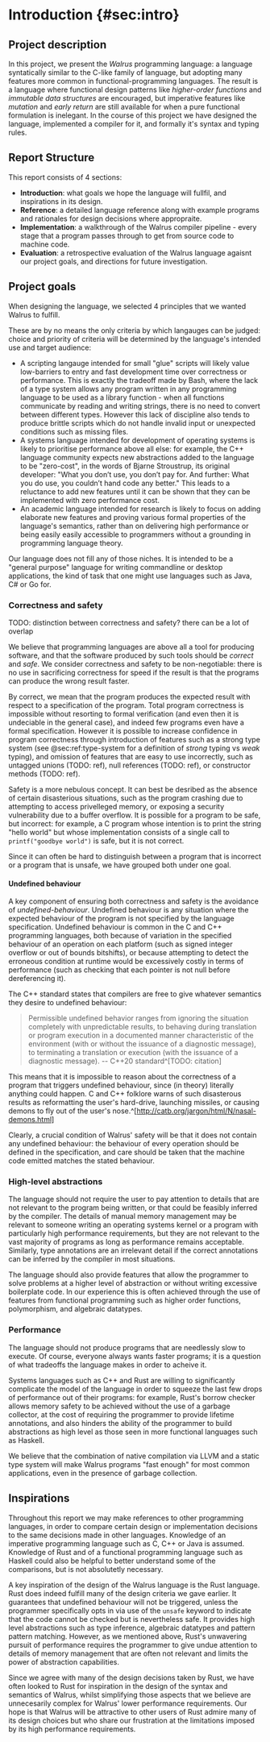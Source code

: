 # Introduction {#sec:intro}

## Project description
In this project, we present the *Walrus* programming language: a language
syntatically similar to the C-like family of language, but adopting many
features more common in functional-programming languages. The result is a
language where functional design patterns like *higher-order functions* and
*immutable data structures* are encouraged, but imperative features like
*mutation* and *early return* are still available for when a pure functional
formulation is inelegant. In the course of this project we have designed
the language, implemented a compiler for it, and formally it's syntax and typing
rules.

## Report Structure
This report consists of 4 sections:

* **Introduction**: what goals we hope the language will fullfil, and
  inspirations in its design.
* **Reference**: a detailed language reference along with example programs and
  rationales for design decisions where appropraite. 
* **Implementation**: a walkthrough of the Walrus compiler pipeline - every stage
  that a program passes through to get from source code to machine code.
* **Evaluation**: a retrospective evaluation of the Walrus language agaisnt our
  project goals, and directions for future investigation.

## Project goals
When designing the language, we selected 4 principles that we wanted Walrus to
fulfill.

These are by no means the only criteria by which langauges can be judged: choice
and priority of criteria will be determined by the language's intended use and
target audience:

* A scripting langauge intended for small "glue" scripts will likely value
  low-barriers to entry and fast development time over correctness or
  performance. This is exactly the tradeoff made by Bash, where the lack of a
  type system allows any program written in any programming language to be used
  as a library function - when all functions communicate by reading and writing
  strings, there is no need to convert between different types. However this
  lack of discipline also tends to produce brittle scripts which do not handle
  invalid input or unexpected conditions such as missing files.
* A systems language intended for development of operating systems
  is likely to prioritise performance above all else: for example, the C++
  language community expects new abstractions added to the language to be
  "zero-cost", in the words of Bjarne Stroustrup, its original developer: "What
  you don’t use, you don’t pay for. And further: What you do use, you couldn’t
  hand code any better." This leads to a reluctance to add new features until it
  can be shown that they can be implemented with zero performance cost.
* An academic language intended for research is likely to focus on adding
  elaborate new features and proving various formal properties of the language's
  semantics, rather than on delivering high performance or being easily easily
  accessible to programmers without a grounding in programming language theory.

Our language does not fill any of those niches. It is intended to be a "general
purpose" language for writing commandline or desktop applications, the kind of
task that one might use languages such as Java, C# or Go for.

### Correctness and safety
TODO: distinction between correctness and safety? there can be a lot of overlap

We believe that programming languages are above all a tool for producing
software, and that the software produced by such tools should be *correct* and
*safe*. We consider correctness and safety to be non-negotiable: there is no use
in sacrificing correctness for speed if the result is that the programs can
produce the wrong result faster.

By correct, we mean that the program produces the expected result with respect
to a specification of the program. Total program correctness is impossible
without resorting to formal verification (and even then it is undeciable in the
general case), and indeed few programs even have a formal specification. However
it is possible to increase confidence in program correctness through
introduction of features such as a strong type system (see @sec:ref:type-system
for a definition of *strong* typing vs *weak* typing), and omission of features
that are easy to use incorrectly, such as untagged unions (TODO: ref), null
references (TODO: ref), or constructor methods (TODO: ref).

Safety is a more nebulous concept. It can best be desribed as the absence of
certain disasterious situations, such as the program crashing due to attempting
to access privelleged memory, or exposing a security vulnerability due to a
buffer overflow. It is possible for a program to be safe, but incorrect: for
example, a C program whose intention is to print the string "hello world" but
whose implementation consists of a single call to `printf("goodbye world")` is
safe, but it is not correct.

Since it can often be hard to distinguish between a program that is incorrect or
a program that is unsafe, we have grouped both under one goal.

#### Undefined behaviour
A key component of ensuring both correctness and safety is the avoidance of
*undefined-behaviour*. Undefined behaviour is any situation where the expected
behaviour of the program is not specified by the language specification.
Undefined behaviour is common in the C and C++ programming languages, both
because of variation in the specified behaviour of an operation on each platform
(such as signed integer overflow or out of bounds bitshifts), or because
attempting to detect the erroneous condition at runtime would be excessively
costly in terms of performance (such as checking that each pointer is not null
before dereferencing it). 

The C++ standard states that compilers are free to give whatever
semantics they desire to undefined behaviour:

> Permissible undefined behavior ranges from ignoring the situation completely
> with unpredictable results, to behaving during translation or program
> execution in a documented manner characteristic of the environment (with or
> without the issuance of a diagnostic message), to terminating a translation or
> execution (with the issuance of a diagnostic message).
> -- C++20 standard^[TODO: citation]

This means that it is impossible to reason about the correctness of a program
that triggers undefined behaviour, since (in theory) literally anything could
happen. C and C++ folklore warns of such disasterous results as reformatting the
user's hard-drive, launching missiles, or causing demons to fly out of the
user's nose.^[http://catb.org/jargon/html/N/nasal-demons.html]

Clearly, a crucial condition of Walrus' safety will be that it does not contain
any undefined behaviour: the behaviour of every operation should be defined in
the specification, and care should be taken that the machine code emitted
matches the stated behaviour.

### High-level abstractions
The language should not require the user to pay attention to details that are
not relevant to the program being written, or that could be feasibly inferred by
the compiler. The details of manual memory management may be relevant to someone
writing an operating systems kernel or a program with particularly high
performance requirements, but they are not relevant to the vast majority of
programs as long as performance remains acceptable. Similarly, type annotations
are an irrelevant detail if the correct annotations can be inferred by the
compiler in most situations.

The language should also provide features that allow the programmer to solve
problems at a higher level of abstraction or without writing excessive
boilerplate code. In our experience this is often achieved through the use of
features from functional programming such as higher order functions,
polymorphism, and algebraic datatypes.

### Performance
The language should not produce programs that are needlessly slow to execute. Of
course, everyone always wants faster programs; it is a question of what
tradeoffs the language makes in order to acheive it.

Systems languages such as C++ and Rust are willing to significantly complicate
the model of the language in order to squeeze the last few drops of performance
out of their programs: for example, Rust's borrow checker allows memory safety
to be achieved without the use of a garbage collector, at the cost of requiring
the programmer to provide lifetime annotations, and also hinders the ability of
the programmer to build abstractions as high level as those seen in more
functional languages such as Haskell.

We believe that the combination of native compilation via LLVM and a static type
system will make Walrus programs "fast enough" for most common applications,
even in the presence of garbage collection.

## Inspirations
Throughout this report we may make references to other programming languages, in
order to compare certain design or implementation decisions to the same
decisions made in other languages. Knowledge of an imperative programming
language such as C, C++ or Java is assumed. Knowledge of Rust and of a
functional programming language such as Haskell could also be helpful to better
understand some of the comparisons, but is not absolutetly necessary.

A key inspiration of the design of the Walrus language is the Rust language.
Rust does indeed fulfill many of the design criteria we gave earlier. It
guarantees that undefined behaviour will not be triggered, unless the programmer
specifically opts in via use of the `unsafe` keyword to indicate that the code
cannot be checked but is nevertheless safe. It provides high level abstractions
such as type inference, algebraic datatypes and pattern pattern matching.
However, as we mentioned above, Rust's unwavering pursuit of performance
requires the programmer to give undue attention to details of memory management
that are often not relevant and limits the power of abstraction capabilities. 

Since we agree with many of the design decisions taken by Rust, we have often
looked to Rust for inspiration in the design of the syntax and semantics of
Walrus, whilst simplifying those aspects that we believe are unnecesarily
complex for Walrus' lower performance requirements. Our hope is that Walrus will
be attractive to other users of Rust admire many of its design choices but who
share our frustration at the limitations imposed by its high performance
requirements.
